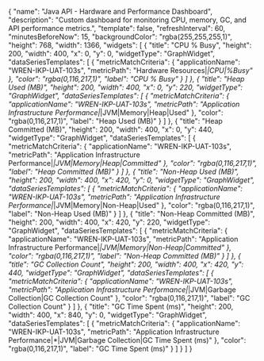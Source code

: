 {
  "name": "Java API - Hardware and Performance Dashboard",
  "description": "Custom dashboard for monitoring CPU, memory, GC, and API performance metrics.",
  "template": false,
  "refreshInterval": 60,
  "minutesBeforeNow": 15,
  "backgroundColor": "rgba(255,255,255,1)",
  "height": 768,
  "width": 1366,
  "widgets": [
    {
      "title": "CPU % Busy",
      "height": 200,
      "width": 400,
      "x": 0,
      "y": 0,
      "widgetType": "GraphWidget",
      "dataSeriesTemplates": [
        {
          "metricMatchCriteria": {
            "applicationName": "WREN-IKP-UAT-103s",
            "metricPath": "Hardware Resources|*|CPU|%Busy"
          },
          "color": "rgba(0,116,217,1)",
          "label": "CPU % Busy"
        }
      ]
    },
    {
      "title": "Heap Used (MB)",
      "height": 200,
      "width": 400,
      "x": 0,
      "y": 220,
      "widgetType": "GraphWidget",
      "dataSeriesTemplates": [
        {
          "metricMatchCriteria": {
            "applicationName": "WREN-IKP-UAT-103s",
            "metricPath": "Application Infrastructure Performance|*|JVM|Memory|Heap|Used"
          },
          "color": "rgba(0,116,217,1)",
          "label": "Heap Used (MB)"
        }
      ]
    },
    {
      "title": "Heap Committed (MB)",
      "height": 200,
      "width": 400,
      "x": 0,
      "y": 440,
      "widgetType": "GraphWidget",
      "dataSeriesTemplates": [
        {
          "metricMatchCriteria": {
            "applicationName": "WREN-IKP-UAT-103s",
            "metricPath": "Application Infrastructure Performance|*|JVM|Memory|Heap|Committed"
          },
          "color": "rgba(0,116,217,1)",
          "label": "Heap Committed (MB)"
        }
      ]
    },
    {
      "title": "Non-Heap Used (MB)",
      "height": 200,
      "width": 400,
      "x": 420,
      "y": 0,
      "widgetType": "GraphWidget",
      "dataSeriesTemplates": [
        {
          "metricMatchCriteria": {
            "applicationName": "WREN-IKP-UAT-103s",
            "metricPath": "Application Infrastructure Performance|*|JVM|Memory|Non-Heap|Used"
          },
          "color": "rgba(0,116,217,1)",
          "label": "Non-Heap Used (MB)"
        }
      ]
    },
    {
      "title": "Non-Heap Committed (MB)",
      "height": 200,
      "width": 400,
      "x": 420,
      "y": 220,
      "widgetType": "GraphWidget",
      "dataSeriesTemplates": [
        {
          "metricMatchCriteria": {
            "applicationName": "WREN-IKP-UAT-103s",
            "metricPath": "Application Infrastructure Performance|*|JVM|Memory|Non-Heap|Committed"
          },
          "color": "rgba(0,116,217,1)",
          "label": "Non-Heap Committed (MB)"
        }
      ]
    },
    {
      "title": "GC Collection Count",
      "height": 200,
      "width": 400,
      "x": 420,
      "y": 440,
      "widgetType": "GraphWidget",
      "dataSeriesTemplates": [
        {
          "metricMatchCriteria": {
            "applicationName": "WREN-IKP-UAT-103s",
            "metricPath": "Application Infrastructure Performance|*|JVM|Garbage Collection|GC Collection Count"
          },
          "color": "rgba(0,116,217,1)",
          "label": "GC Collection Count"
        }
      ]
    },
    {
      "title": "GC Time Spent (ms)",
      "height": 200,
      "width": 400,
      "x": 840,
      "y": 0,
      "widgetType": "GraphWidget",
      "dataSeriesTemplates": [
        {
          "metricMatchCriteria": {
            "applicationName": "WREN-IKP-UAT-103s",
            "metricPath": "Application Infrastructure Performance|*|JVM|Garbage Collection|GC Time Spent (ms)"
          },
          "color": "rgba(0,116,217,1)",
          "label": "GC Time Spent (ms)"
        }
      ]
    }
  ]
}
